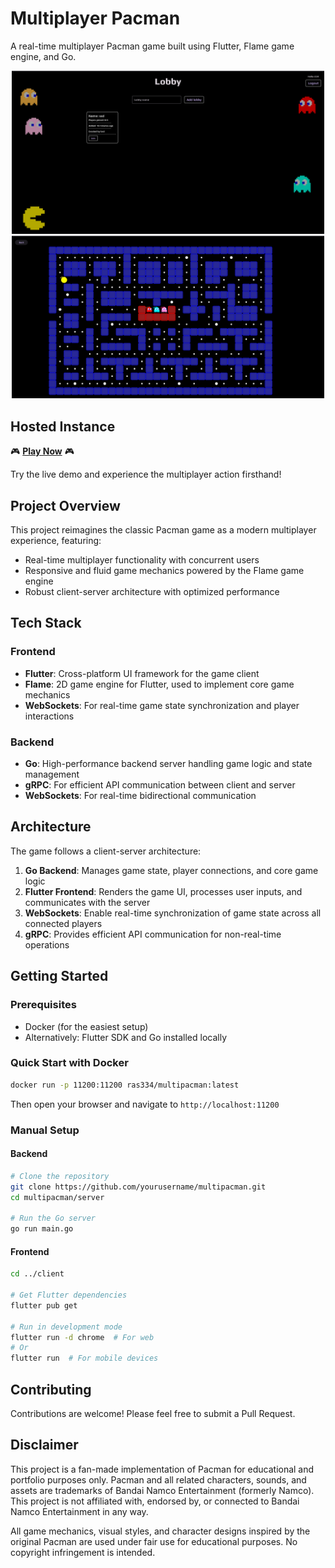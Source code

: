 # Multiplayer Pacman

A real-time multiplayer Pacman game built using Flutter, Flame game engine, and Go.

<div align="center">
  <img src="img/lobby.png" alt="Game Lobby" width="500" />
  <img src="img/game.png" alt="Gameplay Screenshot" width="500" />
</div>


## Hosted Instance

🎮 **[Play Now](https://multipacman.dumbapps.org)** 🎮

Try the live demo and experience the multiplayer action firsthand!


## Project Overview

This project reimagines the classic Pacman game as a modern multiplayer experience, featuring:

- Real-time multiplayer functionality with concurrent users
- Responsive and fluid game mechanics powered by the Flame game engine
- Robust client-server architecture with optimized performance

## Tech Stack

### Frontend

- **Flutter**: Cross-platform UI framework for the game client
- **Flame**: 2D game engine for Flutter, used to implement core game mechanics
- **WebSockets**: For real-time game state synchronization and player interactions

### Backend

- **Go**: High-performance backend server handling game logic and state management
- **gRPC**: For efficient API communication between client and server
- **WebSockets**: For real-time bidirectional communication

## Architecture

The game follows a client-server architecture:

1. **Go Backend**: Manages game state, player connections, and core game logic
2. **Flutter Frontend**: Renders the game UI, processes user inputs, and communicates with the server
3. **WebSockets**: Enable real-time synchronization of game state across all connected players
4. **gRPC**: Provides efficient API communication for non-real-time operations

## Getting Started

### Prerequisites

- Docker (for the easiest setup)
- Alternatively: Flutter SDK and Go installed locally

### Quick Start with Docker

```bash
docker run -p 11200:11200 ras334/multipacman:latest
```

Then open your browser and navigate to `http://localhost:11200`

### Manual Setup

#### Backend

```bash
# Clone the repository
git clone https://github.com/yourusername/multipacman.git
cd multipacman/server

# Run the Go server
go run main.go
```

#### Frontend

```bash
cd ../client

# Get Flutter dependencies
flutter pub get

# Run in development mode
flutter run -d chrome  # For web
# Or
flutter run  # For mobile devices
```

## Contributing

Contributions are welcome! Please feel free to submit a Pull Request.

## Disclaimer

This project is a fan-made implementation of Pacman for educational and portfolio purposes only. Pacman and all related
characters, sounds, and assets are trademarks of Bandai Namco Entertainment (formerly Namco). This project is not
affiliated with, endorsed by, or connected to Bandai Namco Entertainment in any way.

All game mechanics, visual styles, and character designs inspired by the original Pacman are used under fair use for
educational purposes. No copyright infringement is intended.

